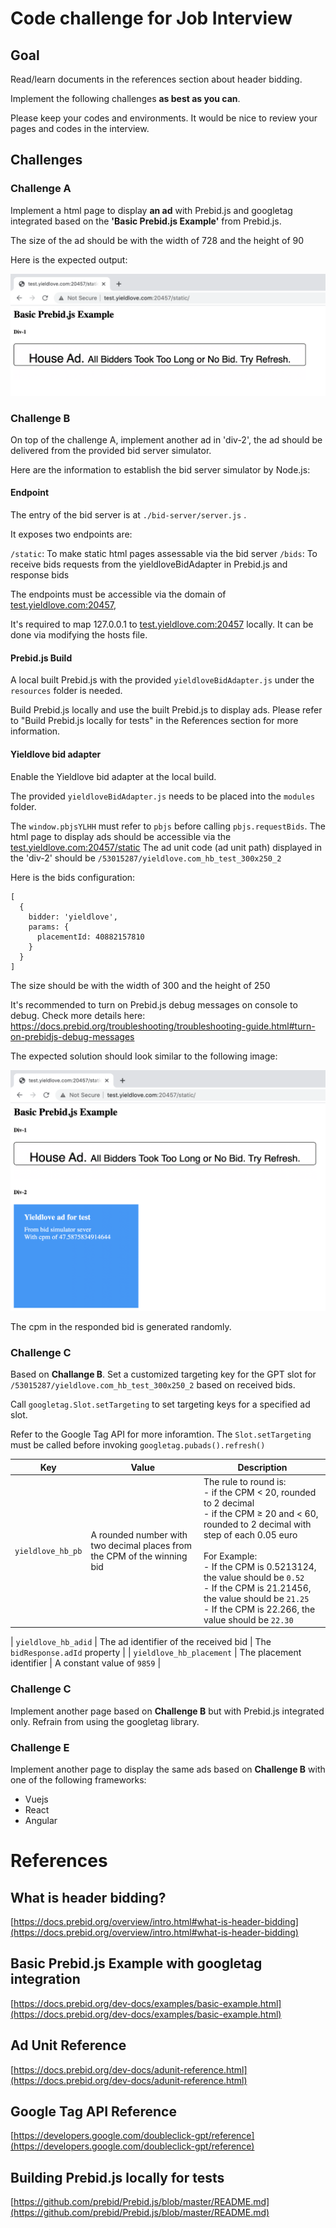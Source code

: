 # Code challenge for Job Interview



## Goal

Read/learn documents in the references section about header bidding. 

Implement the following challenges **as best as you can**.

Please keep your codes and environments. It would be nice to review your pages and codes in the interview.



## Challenges


### Challenge A

Implement a html page to display **an ad** with Prebid.js and googletag integrated based on the **'Basic Prebid.js Example'** from Prebid.js.

The size of the ad should be with the width of 728 and the height of 90

Here is the expected output:

![images/challengeA.png](images/challengeA.png)



### Challenge B

On top of the challenge A, implement another ad in 'div-2', the ad should be delivered from the provided bid server simulator.

Here are the information to establish the  bid server simulator by Node.js:

#### Endpoint

The entry of the bid server is at `./bid-server/server.js` .

It exposes two endpoints are:

`/static`: To make static html pages assessable via the bid server
`/bids`: To receive bids requests from the yieldloveBidAdapter in Prebid.js and response bids

The endpoints must be accessible via the domain of [test.yieldlove.com:20457](http://test.yieldlove.com:20457),

It's required to map 127.0.0.1 to [test.yieldlove.com:20457](http://test.yieldlove.com:20457) locally.
It can be done via modifying the hosts file.

#### Prebid.js Build

A local built Prebid.js with the provided `yieldloveBidAdapter.js` under the `resources` folder is needed.

Build Prebid.js locally and use the built Prebid.js to display ads.
Please refer to "Build Prebid.js locally for tests" in the References section for more information.

#### Yieldlove bid adapter

Enable the Yieldlove bid adapter at the local build.

The provided `yieldloveBidAdapter.js` needs to be placed into the `modules` folder.

The `window.pbjsYLHH` must refer to `pbjs` before calling `pbjs.requestBids`.
The html page to display ads should be accessible via the [test.yieldlove.com:20457/static](http://test.yieldlove.com:20457/static)
The ad unit code (ad unit path) displayed in the 'div-2' should be `/53015287/yieldlove.com_hb_test_300x250_2`

Here is the bids configuration:

```
[
  {
    bidder: 'yieldlove',
    params: {
      placementId: 40882157810
    }
  }
]
```

The size should be with the width of 300 and the height of 250

It's recommended to turn on Prebid.js debug messages on console to debug. Check more details here:
https://docs.prebid.org/troubleshooting/troubleshooting-guide.html#turn-on-prebidjs-debug-messages


The expected solution should look similar to the following image:

![images/challengeB.png](images/challengeB.png)

The cpm in the responded bid is generated randomly.



### Challenge C

Based on **Challange B**. Set a customized targeting key for the GPT slot for `/53015287/yieldlove.com_hb_test_300x250_2` based on received bids.

Call `googletag.Slot.setTargeting` to set targeting keys for a specified ad slot.

Refer to the Google Tag API for more inforamtion. The `Slot.setTargeting` must be called before invoking `googletag.pubads().refresh()`

| Key            | Value | Description |
| -------------- | ----- | ----------- |
| `yieldlove_hb_pb` | A rounded number with two decimal places from the CPM of the winning bid | The rule to round is:<br> - if the CPM < 20, rounded to 2 decimal<br> - if the CPM ≥ 20 and < 60, rounded to 2 decimal with step of each 0.05 euro<br><br>For Example:<br>- If the CPM is 0.5213124, the value should be `0.52`<br> - If the CPM is 21.21456, the value should be `21.25`<br> - If the CPM is 22.266, the value should be `22.30` |

| `yieldlove_hb_adid` | The ad identifier of the received bid | The `bidResponse.adId` property |
| `yieldlove_hb_placement` | The placement identifier | A constant value of `9859` |



### Challenge C

Implement another page based on **Challenge B** but with Prebid.js integrated only.
Refrain from using the googletag library.



### Challenge E

Implement another page to display the same ads based on **Challenge B** with one of the following frameworks:
 - Vuejs
 - React
 - Angular





# References

## What is header bidding?
[https://docs.prebid.org/overview/intro.html#what-is-header-bidding](https://docs.prebid.org/overview/intro.html#what-is-header-bidding)

## Basic Prebid.js Example with googletag integration
[https://docs.prebid.org/dev-docs/examples/basic-example.html](https://docs.prebid.org/dev-docs/examples/basic-example.html)

## Ad Unit Reference
[https://docs.prebid.org/dev-docs/adunit-reference.html](https://docs.prebid.org/dev-docs/adunit-reference.html)

## Google Tag API Reference
[https://developers.google.com/doubleclick-gpt/reference](https://developers.google.com/doubleclick-gpt/reference)

## Building Prebid.js locally for tests
[https://github.com/prebid/Prebid.js/blob/master/README.md](https://github.com/prebid/Prebid.js/blob/master/README.md)



